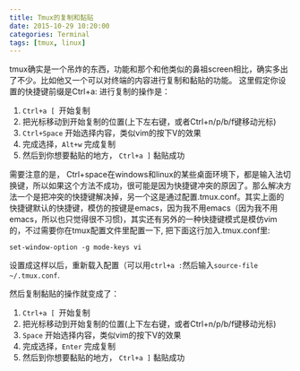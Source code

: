 ```yaml
---
title: Tmux的复制和黏贴
date: 2015-10-29 10:20:00 
categories: Terminal
tags: [tmux, linux]
---
```


tmux确实是一个吊炸的东西，功能和那个和他类似的鼻祖screen相比，确实多出了不少。比如他又一个可以对终端的内容进行复制和黏贴的功能。
这里假定你设置的快捷键前缀是Ctrl+a:
进行复制的操作是：

1. ```Ctrl+a [ ```开始复制
2. 把光标移动到开始复制的位置(上下左右键，或者Ctrl+n/p/b/f键移动光标)
2. ```Ctrl+Space```  开始选择内容，类似vim的按下V的效果
3. 完成选择，```Alt+w``` 完成复制
4. 然后到你想要黏贴的地方， ```Ctrl+a ]``` 黏贴成功

需要注意的是， Ctrl+space在windows和linux的某些桌面环境下，都是输入法切换键，所以如果这个方法不成功，很可能是因为快捷键冲突的原因了。那么解决方法一个是把冲突的快捷键解决掉，另一个这是通过配置.tmux.conf。其实上面的快捷键默认的快捷键，模仿的按键是emacs，因为我不用emacs（因为我不用emacs，所以也只觉得很不习惯)，其实还有另外的一种快捷键模式是模仿vim的，不过需要你在tmux配置文件里配置一下, 把下面这行加入.tmux.conf里:

	set-window-option -g mode-keys vi

设置成这样以后，重新载入配置（可以用```ctrl+a :```然后输入```source-file ~/.tmux.conf```.

然后复制黏贴的操作就变成了：

1. ```Ctrl+a [ ```开始复制
2. 把光标移动到开始复制的位置(上下左右键，或者Ctrl+n/p/b/f键移动光标)
2. ```Space```  开始选择内容，类似vim的按下V的效果
3. 完成选择，```Enter``` 完成复制
4. 然后到你想要黏贴的地方， ```Ctrl+a ]``` 黏贴成功
